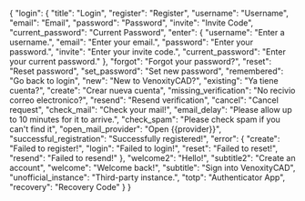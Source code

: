{
  "login": {
    "title": "Login",
    "register": "Register",
    "username": "Username",
    "email": "Email",
    "password": "Password",
    "invite": "Invite Code",
    "current_password": "Current Password",
    "enter": {
      "username": "Enter a username.",
      "email": "Enter your email.",
      "password": "Enter your password.",
      "invite": "Enter your invite code.",
      "current_password": "Enter your current password."
    },
    "forgot": "Forgot your password?",
    "reset": "Reset password",
    "set_password": "Set new password",
    "remembered": "Go back to login",
    "new": "New to VenoxityCAD?",
    "existing": "Ya tiene cuenta?",
    "create": "Crear nueva cuenta",
    "missing_verification": "No recivio correo electronico?",
    "resend": "Resend verification",
    "cancel": "Cancel request",
    "check_mail": "Check your mail!",
    "email_delay": "Please allow up to 10 minutes for it to arrive.",
    "check_spam": "Please check spam if you can't find it",
    "open_mail_provider": "Open {{provider}}",
    "successful_registration": "Successfully registered!",
    "error": {
      "create": "Failed to register!",
      "login": "Failed to login!",
      "reset": "Failed to reset!",
      "resend": "Failed to resend!"
    },
    "welcome2": "Hello!",
    "subtitle2": "Create an account",
    "welcome": "Welcome back!",
    "subtitle": "Sign into VenoxityCAD",
    "unofficial_instance": "Third-party instance.",
    "totp": "Authenticator App",
    "recovery": "Recovery Code"
  }
}